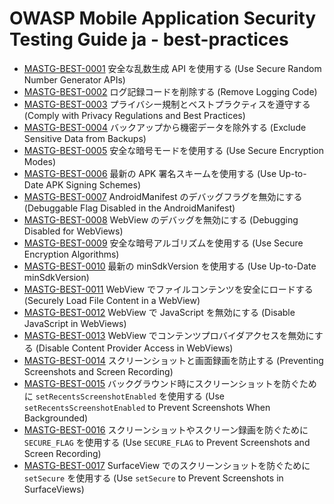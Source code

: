 # OWASP Mobile Application Security Testing Guide ja - best-practices

- [MASTG-BEST-0001](best-practices/MASTG-BEST-0001.md) 安全な乱数生成 API を使用する (Use Secure Random Number Generator APIs)
- [MASTG-BEST-0002](best-practices/MASTG-BEST-0002.md) ログ記録コードを削除する (Remove Logging Code)
- [MASTG-BEST-0003](best-practices/MASTG-BEST-0003.md) プライバシー規制とベストプラクティスを遵守する (Comply with Privacy Regulations and Best Practices)
- [MASTG-BEST-0004](best-practices/MASTG-BEST-0004.md) バックアップから機密データを除外する (Exclude Sensitive Data from Backups)
- [MASTG-BEST-0005](best-practices/MASTG-BEST-0005.md) 安全な暗号モードを使用する (Use Secure Encryption Modes)
- [MASTG-BEST-0006](best-practices/MASTG-BEST-0006.md) 最新の APK 署名スキームを使用する (Use Up-to-Date APK Signing Schemes)
- [MASTG-BEST-0007](best-practices/MASTG-BEST-0007.md) AndroidManifest のデバッグフラグを無効にする (Debuggable Flag Disabled in the AndroidManifest)
- [MASTG-BEST-0008](best-practices/MASTG-BEST-0008.md) WebView のデバッグを無効にする (Debugging Disabled for WebViews)
- [MASTG-BEST-0009](best-practices/MASTG-BEST-0009.md) 安全な暗号アルゴリズムを使用する (Use Secure Encryption Algorithms)
- [MASTG-BEST-0010](best-practices/MASTG-BEST-0010.md) 最新の minSdkVersion を使用する (Use Up-to-Date minSdkVersion)
- [MASTG-BEST-0011](best-practices/MASTG-BEST-0011.md) WebView でファイルコンテンツを安全にロードする (Securely Load File Content in a WebView)
- [MASTG-BEST-0012](best-practices/MASTG-BEST-0012.md) WebView で JavaScript を無効にする (Disable JavaScript in WebViews)
- [MASTG-BEST-0013](best-practices/MASTG-BEST-0013.md) WebView でコンテンツプロバイダアクセスを無効にする (Disable Content Provider Access in WebViews)
- [MASTG-BEST-0014](best-practices/MASTG-BEST-0014.md) スクリーンショットと画面録画を防止する (Preventing Screenshots and Screen Recording)
- [MASTG-BEST-0015](best-practices/MASTG-BEST-0015.md) バックグラウンド時にスクリーンショットを防ぐために `setRecentsScreenshotEnabled` を使用する (Use `setRecentsScreenshotEnabled` to Prevent Screenshots When Backgrounded)
- [MASTG-BEST-0016](best-practices/MASTG-BEST-0016.md) スクリーンショットやスクリーン録画を防ぐために `SECURE_FLAG` を使用する (Use `SECURE_FLAG` to Prevent Screenshots and Screen Recording)
- [MASTG-BEST-0017](best-practices/MASTG-BEST-0017.md) SurfaceView でのスクリーンショットを防ぐために `setSecure` を使用する (Use `setSecure` to Prevent Screenshots in SurfaceViews)
